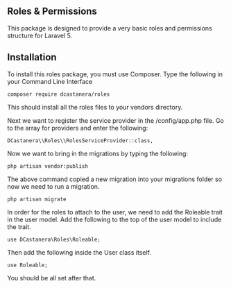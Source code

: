 
## Roles & Permissions
This package is designed to provide a very basic roles and permissions structure
for Laravel 5.

## Installation
To install this roles package, you must use Composer. Type the following in your
Command Line Interface


    composer require dcastanera/roles


This should install all the roles files to your vendors directory.

Next we want to register the service provider in the /config/app.php file. Go to
the array for providers and enter the following:


    DCastanera\\Roles\\RolesServiceProvider::class,


Now we want to bring in the migrations by typing the following:


    php artisan vendor:publish


The above command copied a new migration into your migrations folder so now we
need to run a migration.


    php artisan migrate


In order for the roles to attach to the user, we need to add the Roleable trait
in the user model. Add the following to the top of the user model to include the
trait.


    use DCastanera\Roles\Roleable;


Then add the following inside the User class itself.


    use Roleable;
    

You should be all set after that.

